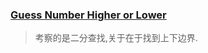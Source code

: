 ### [Guess Number Higher or Lower](https://leetcode.com/problems/guess-number-higher-or-lower/discuss/)
> 考察的是二分查找,关于在于找到上下边界.